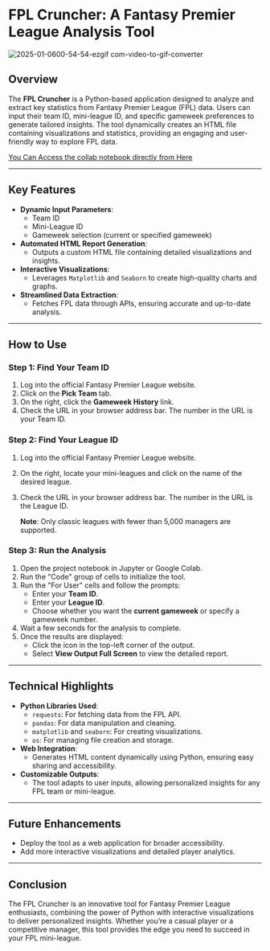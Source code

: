 # FPL Cruncher: A Fantasy Premier League Analysis Tool

![2025-01-0600-54-54-ezgif com-video-to-gif-converter](https://github.com/user-attachments/assets/0e8d8ab1-687d-45ca-827f-968c4d58bced)


## Overview
The **FPL Cruncher** is a Python-based application designed to analyze and extract key statistics from Fantasy Premier League (FPL) data. Users can input their team ID, mini-league ID, and specific gameweek preferences to generate tailored insights. The tool dynamically creates an HTML file containing visualizations and statistics, providing an engaging and user-friendly way to explore FPL data.

[You Can Access the collab notebook directly from Here](https://colab.research.google.com/drive/1O1IVAQ7wQEV0RGkdhr1OhcKyXm9sJgD_?usp=sharing)

---

## Key Features
- **Dynamic Input Parameters**:
  - Team ID
  - Mini-League ID
  - Gameweek selection (current or specified gameweek)
- **Automated HTML Report Generation**:
  - Outputs a custom HTML file containing detailed visualizations and insights.
- **Interactive Visualizations**:
  - Leverages `Matplotlib` and `Seaborn` to create high-quality charts and graphs.
- **Streamlined Data Extraction**:
  - Fetches FPL data through APIs, ensuring accurate and up-to-date analysis.

---

## How to Use

### Step 1: Find Your Team ID
1. Log into the official Fantasy Premier League website.
2. Click on the **Pick Team** tab.
3. On the right, click the **Gameweek History** link.
4. Check the URL in your browser address bar. The number in the URL is your Team ID.

### Step 2: Find Your League ID
1. Log into the official Fantasy Premier League website.
2. On the right, locate your mini-leagues and click on the name of the desired league.
3. Check the URL in your browser address bar. The number in the URL is the League ID.

   **Note**: Only classic leagues with fewer than 5,000 managers are supported.

### Step 3: Run the Analysis
1. Open the project notebook in Jupyter or Google Colab.
2. Run the "Code" group of cells to initialize the tool.
3. Run the "For User" cells and follow the prompts:
   - Enter your **Team ID**.
   - Enter your **League ID**.
   - Choose whether you want the **current gameweek** or specify a gameweek number.
4. Wait a few seconds for the analysis to complete.
5. Once the results are displayed:
   - Click the icon in the top-left corner of the output.
   - Select **View Output Full Screen** to view the detailed report.

---

## Technical Highlights
- **Python Libraries Used**:
  - `requests`: For fetching data from the FPL API.
  - `pandas`: For data manipulation and cleaning.
  - `matplotlib` and `seaborn`: For creating visualizations.
  - `os`: For managing file creation and storage.
- **Web Integration**:
  - Generates HTML content dynamically using Python, ensuring easy sharing and accessibility.
- **Customizable Outputs**:
  - The tool adapts to user inputs, allowing personalized insights for any FPL team or mini-league.

---

## Future Enhancements
- Deploy the tool as a web application for broader accessibility.
- Add more interactive visualizations and detailed player analytics.

---

## Conclusion
The FPL Cruncher is an innovative tool for Fantasy Premier League enthusiasts, combining the power of Python with interactive visualizations to deliver personalized insights. Whether you’re a casual player or a competitive manager, this tool provides the edge you need to succeed in your FPL mini-league.
